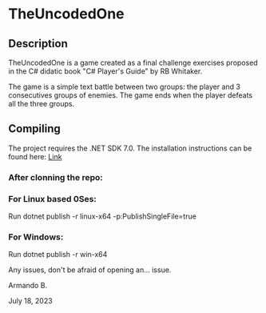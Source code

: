# TheUncodedOne

## Description
TheUncodedOne is a game created as a final challenge exercises proposed in the
C# didatic book "C# Player's Guide" by RB Whitaker.

The game is a simple text battle between two groups: the player and 3 consecutives groups
of enemies. The game ends when the player defeats all the three groups.

## Compiling 
The project requires the .NET SDK 7.0. The installation instructions can be found here:
[Link](https://learn.microsoft.com/en-us/dotnet/core/install/)

### After clonning the repo:

### For Linux based 0Ses:
Run dotnet publish -r linux-x64 -p:PublishSingleFile=true

### For Windows:
Run dotnet publish -r win-x64

Any issues, don't be afraid of opening an... issue.

Armando B.

July 18, 2023
